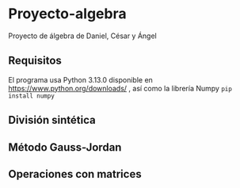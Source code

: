 # Proyecto-algebra
Proyecto de álgebra de Daniel, César y Ángel

## Requisitos 
El programa usa Python 3.13.0 disponible en https://www.python.org/downloads/
, así como la librería Numpy
`pip install numpy`

## División sintética
## Método Gauss-Jordan
## Operaciones con matrices


